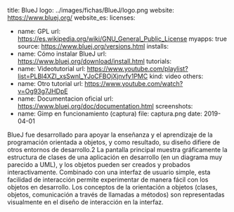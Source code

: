 title: BlueJ
logo: ../images/fichas/BlueJ/logo.png
website: https://www.bluej.org/
website_es: 
licenses:
  - name: GPL
    url: https://es.wikipedia.org/wiki/GNU_General_Public_License
myapps: true
source: https://www.bluej.org/versions.html
installs:
  - name: Cómo instalar BlueJ
    url: https://www.bluej.org/download/install.html
tutorials:
  - name: Videotutorial
    url: https://www.youtube.com/playlist?list=PLBl4XZI_xsSwnI_YJoCFBOjXjnvfy1PMC
    kind: video
others:
  - name: Otro tutorial
    url: https://www.youtube.com/watch?v=Og93g7JHDpE
  - name: Documentacion oficial
    url: https://www.bluej.org/doc/documentation.html
screenshots:
  - name: Gimp en funcionamiento (captura)
    file: captura.png
date: 2019-04-01


BlueJ fue desarrollado para apoyar la enseñanza y el aprendizaje de la programación orientada a objetos, y como resultado, su diseño difiere de otros entornos de desarrollo.2​ La pantalla principal muestra gráficamente la estructura de clases de una aplicación en desarrollo (en un diagrama muy parecido a UML), y los objetos pueden ser creados y probados interactivamente. Combinado con una interfaz de usuario simple, esta facilidad de interacción permite experimentar de manera fácil con los objetos en desarrollo. 
Los conceptos de la orientación a objetos (clases, objetos, comunicación a través de llamadas a métodos) son representadas visualmente en el diseño de interacción en la interfaz.